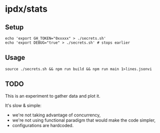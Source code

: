# ipdx/stats

## Setup

```
echo 'export GH_TOKEN="0xxxxx" > ./secrets.sh'
echo 'export DEBUG="true" > ./secrets.sh' # stops earlier
```

## Usage

```
source ./secrets.sh && npm run build && npm run main 1>lines.jsonvi
```

## TODO

This is an experiment to gather data and plot it.

It's slow & simple:

* we're not taking advantage of concurrency,
* we're not using functional paradigm that would make the code simpler,
* configurations are hardcoded.